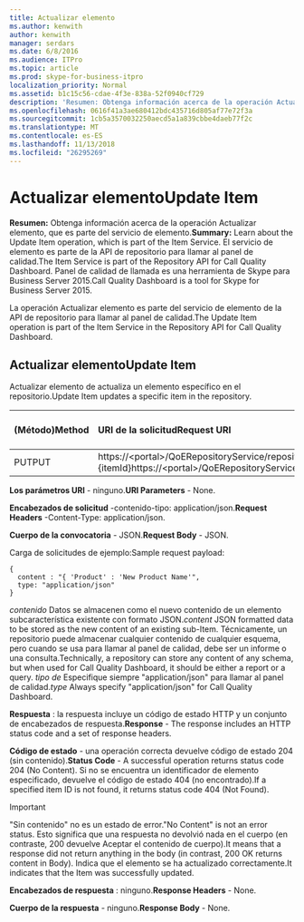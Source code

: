 ```yaml
---
title: Actualizar elemento
ms.author: kenwith
author: kenwith
manager: serdars
ms.date: 6/8/2016
ms.audience: ITPro
ms.topic: article
ms.prod: skype-for-business-itpro
localization_priority: Normal
ms.assetid: b1c15c56-cdae-4f3e-838a-52f0940cf729
description: 'Resumen: Obtenga información acerca de la operación Actualizar elemento, que es parte del servicio de elemento. El servicio de elemento es parte de la API de repositorio para llamar al panel de calidad. Panel de calidad de llamada es una herramienta de Skype para Business Server 2015.'
ms.openlocfilehash: 0616f41a3ae680412bdc435716d805af77e72f3a
ms.sourcegitcommit: 1cb5a3570032250aecd5a1a839cbbe4daeb77f2c
ms.translationtype: MT
ms.contentlocale: es-ES
ms.lasthandoff: 11/13/2018
ms.locfileid: "26295269"
---
```

# <a name="update-item"></a><span data-ttu-id="0983c-105">Actualizar elemento</span><span class="sxs-lookup"><span data-stu-id="0983c-105">Update Item</span></span>
 
<span data-ttu-id="0983c-106">**Resumen:** Obtenga información acerca de la operación Actualizar elemento, que es parte del servicio de elemento.</span><span class="sxs-lookup"><span data-stu-id="0983c-106">**Summary:** Learn about the Update Item operation, which is part of the Item Service.</span></span> <span data-ttu-id="0983c-107">El servicio de elemento es parte de la API de repositorio para llamar al panel de calidad.</span><span class="sxs-lookup"><span data-stu-id="0983c-107">The Item Service is part of the Repository API for Call Quality Dashboard.</span></span> <span data-ttu-id="0983c-108">Panel de calidad de llamada es una herramienta de Skype para Business Server 2015.</span><span class="sxs-lookup"><span data-stu-id="0983c-108">Call Quality Dashboard is a tool for Skype for Business Server 2015.</span></span>
  
<span data-ttu-id="0983c-109">La operación Actualizar elemento es parte del servicio de elemento de la API de repositorio para llamar al panel de calidad.</span><span class="sxs-lookup"><span data-stu-id="0983c-109">The Update Item operation is part of the Item Service in the Repository API for Call Quality Dashboard.</span></span>
  
## <a name="update-item"></a><span data-ttu-id="0983c-110">Actualizar elemento</span><span class="sxs-lookup"><span data-stu-id="0983c-110">Update Item</span></span>

<span data-ttu-id="0983c-111">Actualizar elemento de actualiza un elemento específico en el repositorio.</span><span class="sxs-lookup"><span data-stu-id="0983c-111">Update Item updates a specific item in the repository.</span></span>
  

|<span data-ttu-id="0983c-112">**(Método)**</span><span class="sxs-lookup"><span data-stu-id="0983c-112">**Method**</span></span>|<span data-ttu-id="0983c-113">**URI de la solicitud**</span><span class="sxs-lookup"><span data-stu-id="0983c-113">**Request URI**</span></span>|<span data-ttu-id="0983c-114">**Versión de HTTP**</span><span class="sxs-lookup"><span data-stu-id="0983c-114">**HTTP Version**</span></span>|
|:-----|:-----|:-----|
|<span data-ttu-id="0983c-115">PUT</span><span class="sxs-lookup"><span data-stu-id="0983c-115">PUT</span></span>  <br/> |<span data-ttu-id="0983c-116">https://\<portal\>/QoERepositoryService/repository/elemento / {itemId}</span><span class="sxs-lookup"><span data-stu-id="0983c-116">https://\<portal\>/QoERepositoryService/repository/item/{itemId}</span></span>  <br/> |<span data-ttu-id="0983c-117">HTTP/1.1</span><span class="sxs-lookup"><span data-stu-id="0983c-117">HTTP/1.1</span></span>  <br/> |
   
 <span data-ttu-id="0983c-118">**Los parámetros URI** - ninguno.</span><span class="sxs-lookup"><span data-stu-id="0983c-118">**URI Parameters** - None.</span></span>
  
 <span data-ttu-id="0983c-119">**Encabezados de solicitud** -contenido-tipo: application/json.</span><span class="sxs-lookup"><span data-stu-id="0983c-119">**Request Headers** -Content-Type: application/json.</span></span>
  
 <span data-ttu-id="0983c-120">**Cuerpo de la convocatoria** - JSON.</span><span class="sxs-lookup"><span data-stu-id="0983c-120">**Request Body** - JSON.</span></span>
  
<span data-ttu-id="0983c-121">Carga de solicitudes de ejemplo:</span><span class="sxs-lookup"><span data-stu-id="0983c-121">Sample request payload:</span></span>
  
```
{
  content : "{ 'Product' : 'New Product Name'",
  type: "application/json"
}
```

 <span data-ttu-id="0983c-122">*contenido*  Datos se almacenen como el nuevo contenido de un elemento subcaracterística existente con formato JSON.</span><span class="sxs-lookup"><span data-stu-id="0983c-122">*content*  JSON formatted data to be stored as the new content of an existing sub-Item.</span></span> <span data-ttu-id="0983c-123">Técnicamente, un repositorio puede almacenar cualquier contenido de cualquier esquema, pero cuando se usa para llamar al panel de calidad, debe ser un informe o una consulta.</span><span class="sxs-lookup"><span data-stu-id="0983c-123">Technically, a repository can store any content of any schema, but when used for Call Quality Dashboard, it should be either a report or a query.</span></span> <span data-ttu-id="0983c-124">*tipo de*  Especifique siempre "application/json" para llamar al panel de calidad.</span><span class="sxs-lookup"><span data-stu-id="0983c-124">*type*  Always specify "application/json" for Call Quality Dashboard.</span></span>
  
 <span data-ttu-id="0983c-125">**Respuesta** : la respuesta incluye un código de estado HTTP y un conjunto de encabezados de respuesta.</span><span class="sxs-lookup"><span data-stu-id="0983c-125">**Response** - The response includes an HTTP status code and a set of response headers.</span></span>
  
 <span data-ttu-id="0983c-126">**Código de estado** - una operación correcta devuelve código de estado 204 (sin contenido).</span><span class="sxs-lookup"><span data-stu-id="0983c-126">**Status Code** - A successful operation returns status code 204 (No Content).</span></span> <span data-ttu-id="0983c-127">Si no se encuentra un identificador de elemento especificado, devuelve el código de estado 404 (no encontrado).</span><span class="sxs-lookup"><span data-stu-id="0983c-127">If a specified item ID is not found, it returns status code 404 (Not Found).</span></span>
  
> [!IMPORTANT]
> <span data-ttu-id="0983c-128">"Sin contenido" no es un estado de error.</span><span class="sxs-lookup"><span data-stu-id="0983c-128">"No Content" is not an error status.</span></span> <span data-ttu-id="0983c-129">Esto significa que una respuesta no devolvió nada en el cuerpo (en contraste, 200 devuelve Aceptar el contenido de cuerpo).</span><span class="sxs-lookup"><span data-stu-id="0983c-129">It means that a response did not return anything in the body (in contrast, 200 OK returns content in Body).</span></span> <span data-ttu-id="0983c-130">Indica que el elemento se ha actualizado correctamente.</span><span class="sxs-lookup"><span data-stu-id="0983c-130">It indicates that the Item was successfully updated.</span></span> 
  
 <span data-ttu-id="0983c-131">**Encabezados de respuesta** : ninguno.</span><span class="sxs-lookup"><span data-stu-id="0983c-131">**Response Headers** - None.</span></span>
  
 <span data-ttu-id="0983c-132">**Cuerpo de la respuesta** - ninguno.</span><span class="sxs-lookup"><span data-stu-id="0983c-132">**Response Body** - None.</span></span>
  

